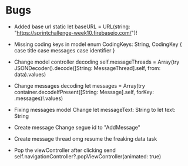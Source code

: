 #  Bugs

- Added base url
static let baseURL = URL(string: "https://sprintchallenge-week10.firebaseio.com/")!

- Missing coding keys in model
enum CodingKeys: String, CodingKey {
    case title
    case messages
    case identifier
}

- Change model controller decoding
 self.messageThreads = Array(try JSONDecoder().decode([String: MessageThread].self, from: data).values)
 
 - Change messages decoding 
 let messages = Array(try container.decodeIfPresent([String: Message].self, forKey: .messages)!.values)

- Fixing messages model
Change let messageText: String to let text: String

- Create message
Change segue id to "AddMessage"

- Create message thread
omg resume the freaking data task

- Pop the viewController after clicking send
self.navigationController?.popViewController(animated: true)


